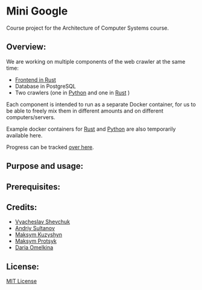 # Mini Google
Course project for the Architecture of Computer Systems course.

## Overview:

We are working on multiple components of the web crawler at the same time:

* [Frontend in Rust](./frontend)
* Database in PostgreSQL
* Two crawlers (one in [Python](./python-crawler) and one in [Rust](./rust-crawler-sd) )

Each component is intended to run as a separate Docker container, for us
to be able to freely mix them in different amounts and on different computers/servers.

Example docker containers for [Rust](./rust-docker) and [Python](./python-docker) are also
temporarily available here.

Progress can be tracked [over here](./PROGRESS.md).

## Purpose and usage:

## Prerequisites:

## Credits:
* [Vyacheslav Shevchuk](https://github.com/OldFrostDragon)
* [Andriy Sultanov](https://github.com/LastGenius-edu)
* [Maksym Kuzyshyn](https://github.com/maxymkuz)
* [Maksym Protsyk](https://github.com/maksprotsyk)
* [Daria Omelkina](https://github.com/dariaomelkina)

## License:
[MIT License](https://github.com/maxymkuz/mini_google/blob/main/LICENSE)
